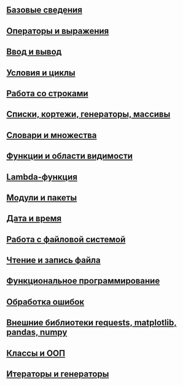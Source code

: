 ## [Базовые сведения](/python/py_base)

## [Операторы и выражения](/python/py_operators)

## [Ввод и вывод](/python/py_in_out)

## [Условия и циклы](/python/py_if_for)

## [Работа со строками](/python/py_string)

## [Списки, кортежи, генераторы, массивы](/python/py_list)

## [Словари и множества](/python/py_dict_set)

## [Функции и области видимости](/python/py_functions)

## [Lambda-функция](/python/py_lambda)

## [Модули и пакеты](/python/py_modules)

## [Дата и время](/python/py_datetime)

## [Работа с файловой системой](/python/py_fs)

## [Чтение и запись файла](/python/py_files)

## [Функциональное программирование](/python/py_func_code)

## [Обработка ошибок](/python/py_errors)

## [Внешние библиотеки requests, matplotlib, pandas, numpy ](/python/py_library)

## [Классы и ООП](/python/py_oop)

## [Итераторы и генераторы](/python/py_iter)

